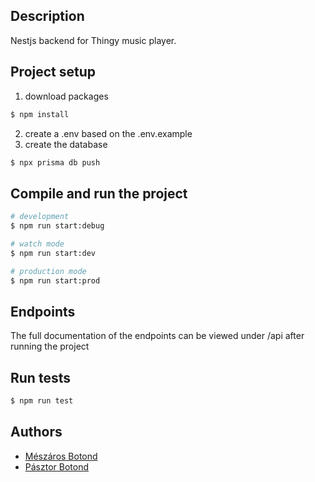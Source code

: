 
## Description

Nestjs backend for Thingy music player.

## Project setup
1. download packages
```bash
$ npm install
```
2. create a .env based on the .env.example
3. create the database
```bash
$ npx prisma db push
```

## Compile and run the project

```bash
# development
$ npm run start:debug

# watch mode
$ npm run start:dev

# production mode
$ npm run start:prod
```

## Endpoints

The full documentation of the endpoints can be viewed under /api after running the project

## Run tests

```bash
$ npm run test
```

## Authors
* [Mészáros Botond](https://github.com/MBotond21)
* [Pásztor Botond](https://github.com/BroGamesJaj)
